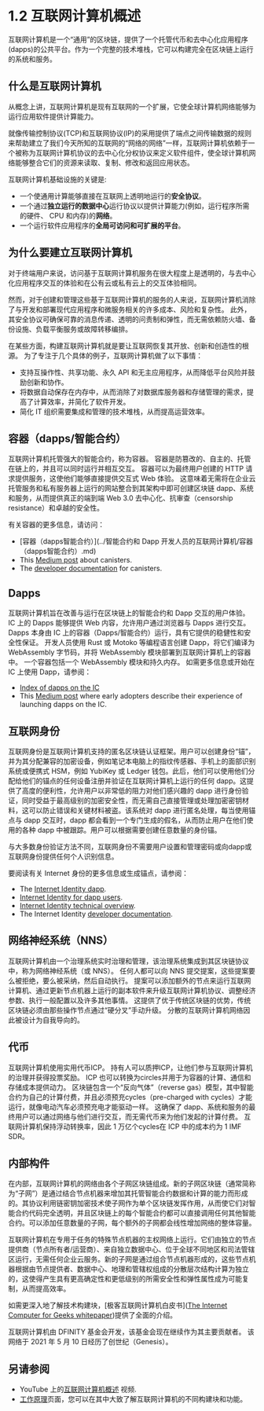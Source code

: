 # 1.2 互联网计算机概述

互联网计算机是一个“通用”的区块链，提供了一个托管代币和去中心化应用程序(dapps)的公共平台。作为一个完整的技术堆栈，它可以构建完全在区块链上运行的系统和服务。

## 什么是互联网计算机

从概念上讲，互联网计算机是现有互联网的一个扩展，它使全球计算机网络能够为运行应用软件提供计算能力。

就像传输控制协议(TCP)和互联网协议(IP)的采用提供了端点之间传输数据的规则来帮助建立了我们今天所知的互联网的“网络的网络”一样，互联网计算机依赖于一个被称为互联网计算机协议的去中心化分权协议来定义软件组件，使全球计算机网络能够整合它们的资源来读取、复制、修改和返回应用状态。

互联网计算机基础设施的关键是:

- 一个使通用计算能够直接在互联网上透明地运行的**安全协议**。
- 一个通过**独立运行的数据中心**运行协议以提供计算能力(例如，运行程序所需的硬件、 CPU 和内存)的**网络**。
- 一个运行软件应用程序的**全局可访问和可扩展的平台**。

## 为什么要建立互联网计算机

对于终端用户来说，访问基于互联网计算机服务在很大程度上是透明的，与去中心化应用程序交互的体验和在公有云或私有云上的交互体验相同。

然而，对于创建和管理这些基于互联网计算机的服务的人来说，互联网计算机消除了与开发和部署现代应用程序和微服务相关的许多成本、风险和复杂性。 此外，其安全协议可确保可靠的消息传递、透明的问责制和弹性，而无需依赖防火墙、备份设施、负载平衡服务或故障转移编排。

在某些方面，构建互联网计算机就是要让互联网恢复其开放、创新和创造性的根源。 为了专注于几个具体的例子，互联网计算机做了以下事情：

- 支持互操作性、共享功能、永久 API 和无主应用程序，从而降低平台风险并鼓励创新和协作。
- 将数据自动保存在内存中，从而消除了对数据库服务器和存储管理的需求，提高了计算效率，并简化了软件开发。
- 简化 IT 组织需要集成和管理的技术堆栈，从而提高运营效率。

## 容器（dapps/智能合约）

互联网计算机托管强大的智能合约，称为容器。 容器是防篡改的、自主的、托管在链上的，并且可以同时运行并相互交互。 容器可以为最终用户创建的 HTTP 请求提供服务，这使他们能够直接提供交互式 Web 体验。 这意味着无需将在企业云托管服务和私有服务器上运行的网站整合到其架构中即可创建区块链 dapp、系统和服务，从而提供真正的端到端 Web 3.0 去中心化、抗审查（censorship resistance）和卓越的安全性。

有关容器的更多信息，请访问：

- [容器（dapps智能合约）](../智能合约和 Dapp 开发人员的互联网计算机/容器（dapps智能合约）.md)
- This [Medium post](https://medium.com/dfinity/software-canisters-an-evolution-of-smart-contracts-internet-computer-f1f92f1bfffb) about canisters.
- The [developer documentation](https://smartcontracts.org/docs/developers-guide/concepts/canisters-code.html) for canisters.

## Dapps

互联网计算机旨在改善与运行在区块链上的智能合约和 Dapp 交互的用户体验。 IC 上的 Dapps 能够提供 Web 内容，允许用户通过浏览器与 Dapps 进行交互。 Dapps 本身由 IC 上的容器（Dapps/智能合约）运行，具有它提供的稳健性和安全性保证。 开发人员使用 Rust 或 Motoko 等编程语言创建 Dapp，将它们编译为 WebAssembly 字节码，并将 WebAssembly 模块部署到互联网计算机上的容器中。 一个容器包括一个 WebAssembly 模块和持久内存。 如需更多信息或开始在 IC 上使用 Dapp，请参阅：

- [Index of dapps on the IC](https://wiki.internetcomputer.org/wiki/Index_of_dapps_on_the_Internet_Computer_ecosystem)
- This [Medium post](https://medium.com/dfinity/internet-computer-pioneers-early-adopters-describe-launching-dapps-on-the-blockchain-e979281f19b8) where early adopters describe their experience of launching dapps on the IC.

## 互联网身份

互联网身份是互联网计算机支持的匿名区块链认证框架。用户可以创建身份“锚”，并为其分配兼容的加密设备，例如笔记本电脑上的指纹传感器、手机上的面部识别系统或便携式 HSM，例如 YubiKey 或 Ledger 钱包。此后，他们可以使用他们分配给他们的锚点的任何设备注册并验证在互联网计算机上运行的任何 dapp。这提供了高度的便利性，允许用户以非常低的阻力对他们感兴趣的 dapp 进行身份验证，同时受益于最高级别的加密安全性，而无需自己直接管理或处理加密密钥材料，这可以防止错误和关键材料被盗。该系统对 dapp 进行匿名处理，每当使用锚点与 dapp 交互时，dapp 都会看到一个专门生成的假名，从而防止用户在他们使用的各种 dapp 中被跟踪。用户可以根据需要创建任意数量的身份锚。

与大多数身份验证方法不同，互联网身份不需要用户设置和管理密码或向dapp或互联网身份提供任何个人识别信息。

要阅读有关 Internet 身份的更多信息或生成锚点，请参阅：

- The [Internet Identity dapp](https://identity.ic0.app/).
- [Internet Identity for dapp users](https://wiki.internetcomputer.org/wiki/Internet_Identity_for_dapp_users).
- [Internet Identity technical overview](https://wiki.internetcomputer.org/wiki/Internet_Identity_technical_overview).
- The Internet Identity [developer documentation](https://smartcontracts.org/docs/ic-identity-guide/what-is-ic-identity.html).

## 网络神经系统（NNS）

互联网计算机由一个治理系统实时治理和管理，该治理系统集成到其区块链协议中，称为网络神经系统（或 NNS）。 任何人都可以向 NNS 提交提案，这些提案要么被拒绝，要么被采纳，然后自动执行。 提案可以添加额外的节点来运行互联网计算机、通过更新节点机器上运行的副本软件来升级互联网计算机协议、调整经济参数、执行一般配置以及许多其他事情。 这提供了优于传统区块链的优势，传统区块链必须由那些操作节点通过“硬分叉”手动升级。 分散的互联网计算机网络因此被设计为自我导向的。

## 代币

互联网计算机使用实用代币ICP。 持有人可以质押ICP，让他们参与互联网计算机的治理并获得投票奖励。 ICP 也可以转换为circles并用于为容器的计算、通信和存储成本提供动力。 区块链包含一个“反向气体”（reverse gas）模型，其中智能合约为自己的计算付费，并且必须预充cycles（pre-charged with cycles）才能运行，就像电动汽车必须预充电才能驱动一样。 这确保了 dapp、系统和服务的最终用户可以通过网络与他们进行交互，而无需代币来为他们发起的计算付费。 互联网计算机保持浮动转换率，因此 1 万亿个cycles在 ICP 中的成本约为 1 IMF SDR。

## 内部构件

在内部，互联网计算机的网络由各个子网区块链组成。新的子网区块链（通常简称为“子网”）是通过结合节点机器来增加其托管智能合约数据和计算的能力而形成的。其协议利用链密钥加密技术使子网作为单个区块链发挥作用，从而使它们对智能合约代码完全透明，并且区块链上的每个智能合约都可以直接调用任何其他智能合约。可以添加任意数量的子网，每个额外的子网都会线性增加网络的整体容量。

互联网计算机在专用于任务的特殊节点机器的主权网络上运行。它们由独立的节点提供商（节点所有者/运营商）、来自独立数据中心、位于全球不同地区和司法管辖区运行，无需任何企业云服务。新的子网是通过组合节点机器形成的，这些节点机器根据由节点提供者、数据中心、地理和管辖权组成的分散层次结构计算为独立的，这使得产生具有更高确定性和更低级别的所需安全性和弹性属性成为可能复制，从而提高效率。

如需更深入地了解技术构建块，[极客互联网计算机白皮书]([The Internet Computer for Geeks whitepaper](https://dfinity.org/whitepaper.pdf))提供了全面的介绍。

互联网计算机由 DFINITY 基金会开发，该基金会现在继续作为其主要贡献者。 该网络于 2021 年 5 月 10 日经历了创世纪（Genesis）。

## 另请参阅

- YouTube 上的[互联网计算机概述](https://www.youtube.com/watch?v=XgsOKP224Zw) 视频.
- [工作原理](https://dfinity.org/howitworks/)页面，您可以在其中大致了解互联网计算机的不同构建块和功能。

